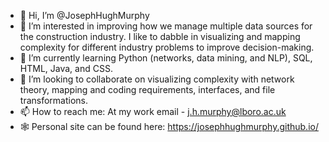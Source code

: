 - 👋 Hi, I’m @JosephHughMurphy
- 👀 I’m interested in improving how we manage multiple data sources for the construction industry. I like to dabble in visualizing and mapping complexity for different industry problems to improve decision-making.
- 🌱 I’m currently learning Python (networks, data mining, and NLP), SQL, HTML, Java, and CSS.
- 💞️ I’m looking to collaborate on visualizing complexity with network theory, mapping and coding requirements, interfaces, and file transformations.
- 📫 How to reach me: At my work email - j.h.murphy@lboro.ac.uk
- 🕸️ Personal site can be found here: https://josephhughmurphy.github.io/
<!---
JosephHughMurphy/JosephHughMurphy is a ✨ special ✨ repository because its `README.md` (this file) appears on your GitHub profile.
You can click the Preview link to take a look at your changes.
--->
